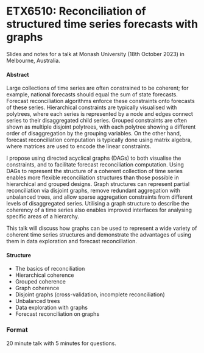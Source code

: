 
<!-- README.md is generated from README.Rmd. Please edit that file -->

# ETX6510: Reconciliation of structured time series forecasts with graphs

<!-- badges: start -->
<!-- badges: end -->

Slides and notes for a talk at Monash University (18th October 2023) in
Melbourne, Australia.

<!-- A recording of this presentation is available on YouTube here: <https://www.youtube.com/watch?v=FBM-nEbeHTw> -->
<!-- [![](preview.jpg)](https://www.youtube.com/watch?v=FBM-nEbeHTw) -->

#### Abstract

Large collections of time series are often constrained to be coherent;
for example, national forecasts should equal the sum of state forecasts.
Forecast reconciliation algorithms enforce these constraints onto
forecasts of these series. Hierarchical constraints are typically
visualised with polytrees, where each series is represented by a node
and edges connect series to their disaggregated child series. Grouped
constraints are often shown as multiple disjoint polytrees, with each
polytree showing a different order of disaggregation by the grouping
variables. On the other hand, forecast reconciliation computation is
typically done using matrix algebra, where matrices are used to encode
the linear constraints.

I propose using directed acyclical graphs (DAGs) to both visualise the
constraints, and to facilitate forecast reconciliation computation.
Using DAGs to represent the structure of a coherent collection of time
series enables more flexible reconciliation structures than those
possible in hierarchical and grouped designs. Graph structures can
represent partial reconciliation via disjoint graphs, remove redundant
aggregation with unbalanced trees, and allow sparse aggregation
constraints from different levels of disaggregated series. Utilising a
graph structure to describe the coherency of a time series also enables
improved interfaces for analysing specific areas of a hierarchy.

This talk will discuss how graphs can be used to represent a wide
variety of coherent time series structures and demonstrate the
advantages of using them in data exploration and forecast
reconciliation.

#### Structure

- The basics of reconciliation
- Hierarchical coherence
- Grouped coherence
- Graph coherence
- Disjoint graphs (cross-validation, incomplete reconciliation)
- Unbalanced trees
- Data exploration with graphs
- Forecast reconciliation on graphs

### Format

20 minute talk with 5 minutes for questions.
